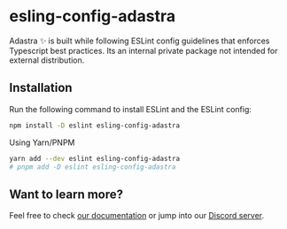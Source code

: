 # esling-config-adastra

Adastra ✨ is built while following ESLint config guidelines that enforces Typescript best practices. Its an internal private package not intended for external distribution.

## Installation

Run the following command to install ESLint and the ESLint config:

```bash
npm install -D eslint esling-config-adastra
```

Using Yarn/PNPM

```bash
yarn add --dev eslint esling-config-adastra
# pnpm add -D eslint esling-config-adastra
```

## Want to learn more?

Feel free to check [our documentation](https://docs.odestry.com) or jump into our [Discord server](https://help.odestry.com).
